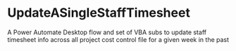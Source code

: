 # UpdateASingleStaffTimesheet
A Power Automate Desktop flow and set of VBA subs to update staff timesheet info across all project cost control file for a given week in the past
